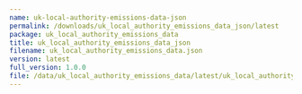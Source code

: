 ```yaml
---
name: uk-local-authority-emissions-data-json
permalink: /downloads/uk_local_authority_emissions_data_json/latest
package: uk_local_authority_emissions_data
title: uk_local_authority_emissions_data_json
filename: uk_local_authority_emissions_data.json
version: latest
full_version: 1.0.0
file: /data/uk_local_authority_emissions_data/latest/uk_local_authority_emissions_data.json
---
```

